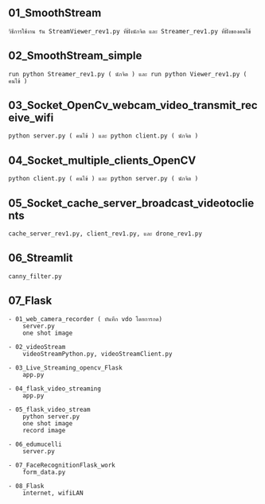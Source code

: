 ##	01_SmoothStream
	วิธีการใช้งาน รัน StreamViewer_rev1.py ที่ฝั่งนักจิต และ Streamer_rev1.py ที่ฝั่งของคนไข้
##	02_SmoothStream_simple
	run python Streamer_rev1.py ( นักจิต ) และ run python Viewer_rev1.py ( คนไข้ )
##	03_Socket_OpenCv_webcam_video_transmit_receive_wifi
	python server.py ( คนไข้ ) และ python client.py ( นักจิต )
##	04_Socket_multiple_clients_OpenCV
	python client.py ( คนไข้ ) และ python server.py ( นักจิต )
##	05_Socket_cache_server_broadcast_videotoclients
	cache_server_rev1.py, client_rev1.py, และ drone_rev1.py
##	06_Streamlit
	canny_filter.py
##	07_Flask
	- 01_web_camera_recorder ( บันทึก vdo โดยการกด)
		server.py
		one shot image
		
	- 02_videoStream
		videoStreamPython.py, videoStreamClient.py
	
	- 03_Live_Streaming_opencv_Flask
		app.py
	
	- 04_flask_video_streaming
		app.py
	
	- 05_flask_video_stream
		python server.py
		one shot image
		record image
		
	- 06_edumucelli
		server.py
	
	- 07_FaceRecognitionFlask_work
		form_data.py
	
	- 08_Flask
		internet, wifiLAN